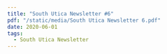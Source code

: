 ```yaml
---
title: "South Utica Newsletter #6"
pdf: "/static/media/South Utica Newsletter 6.pdf"
date: 2020-06-01
tags:
  - South Utica Newsletter
---
```


